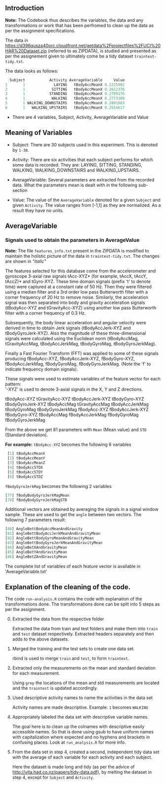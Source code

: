 ## Introduction 

**Note:** The Codebook thus describes the variables, the data and any
transformations or work that has been perfromed to clean up the data
as per the assignment specifications.

The data in
https://d396qusza40orc.cloudfront.net/getdata%2Fprojectfiles%2FUCI%20HAR%20Dataset.zip
(referred to as ZIPDATA), is studied and presented as per the
assignement given to ultimately come be a tidy dataset
`traintest-tidy.txt`.

The data looks as follows:

```R
  Subject           Activity AverageVariable     Value
1       1             LAYING   tBodyAccMeanX 0.2215982
2       1            SITTING   tBodyAccMeanX 0.2612376
3       1           STANDING   tBodyAccMeanX 0.2789176
4       1            WALKING   tBodyAccMeanX 0.2773308
5       1 WALKING_DOWNSTAIRS   tBodyAccMeanX 0.2891883
6       1   WALKING_UPSTAIRS   tBodyAccMeanX 0.2554617
```

- There are 4 variables, Subject, Activity, AverageVariable and Value

## Meaning of Variables

- Subject: There are 30 subjects used in this experiment. This is
  denoted by `1-30`.
  
- Activity: There are six activities that each subject performs for
  which some data is recorded. They
  are: LAYING, SITTING, STANDING, WALKING, WALKING\_DOWNSTAIRS and
  WALKING\_UPSTAIRS.
  
- AverageVariable: Several parameters are extracted from the recorded
  data. What the parameters mean is dealt with in the following sub-section  
  
- Value: The value of the `AverageVariable` denoted for a given
  `Subject` and given `Activity`. The value ranges
  from [-1,1] as they are normalized. As a result they have no units.
  
## AverageVariable

### Signals used to obtain the parameters in AverageValue

**Note:** The file `features_info.txt` present in the ZIPDATA is
modified to maintain the holistic picture of the data in
`traintest-tidy.txt`. The changes are shown in *"italic"*

The features selected for this database come from the accelerometer
and gyroscope 3-axial raw signals tAcc-XYZ* (for example, tAccX, tAccY,
tAccZ)* and tGyro-XYZ. These time domain signals (prefix 't' to denote
time) were captured at a constant rate of 50 Hz. Then they were
filtered using a median filter and a 3rd order low pass Butterworth
filter with a corner frequency of 20 Hz to remove noise. Similarly,
the acceleration signal was then separated into body and gravity
acceleration signals (tBodyAcc-XYZ and tGravityAcc-XYZ) using another
low pass Butterworth filter with a corner frequency of 0.3 Hz.

Subsequently, the body linear acceleration and angular velocity were
derived in time to obtain Jerk signals (tBodyAccJerk-XYZ and
tBodyGyroJerk-XYZ). Also the magnitude of these three-dimensional
signals were calculated using the Euclidean norm (tBodyAccMag,
tGravityAccMag, tBodyAccJerkMag, tBodyGyroMag, tBodyGyroJerkMag).

Finally a Fast Fourier Transform (FFT) was applied to some of these
signals producing fBodyAcc-XYZ, fBodyAccJerk-XYZ, fBodyGyro-XYZ,
fBodyAccJerkMag, fBodyGyroMag, fBodyGyroJerkMag. (Note the 'f' to
indicate frequency domain signals).

These signals were used to estimate variables of the feature vector for each pattern:  
'-XYZ' is used to denote 3-axial signals in the X, Y and Z directions.

tBodyAcc-XYZ
tGravityAcc-XYZ
tBodyAccJerk-XYZ
tBodyGyro-XYZ
tBodyGyroJerk-XYZ
tBodyAccMag
tGravityAccMag
tBodyAccJerkMag
tBodyGyroMag
tBodyGyroJerkMag
fBodyAcc-XYZ
fBodyAccJerk-XYZ
fBodyGyro-XYZ
fBodyAccMag
fBodyAccJerkMag
fBodyGyroMag
fBodyGyroJerkMag

From the above we get 81 parameters with `Mean` (Mean value)
 and `STD` (Standard deviation).
 
**For example:**  `tBodyAcc-XYZ` becomes the following 6 variables

``` R
 [1] tBodyAccMeanX                          
 [2] tBodyAccMeanY                          
 [3] tBodyAccMeanZ                          
 [4] tBodyAccSTDX                           
 [5] tBodyAccSTDY                           
 [6] tBodyAccSTDZ 
```
`fBodyGyroJerkMag` becomes the following 2 variables

``` R
[77] fBodyBodyGyroJerkMagMean               
[78] fBodyBodyGyroJerkMagSTD    
```
Additional vectors are obtained by averaging the signals in a signal
window sample. These are used to get the `angle` between two
vectors. The following 7 parameters result:

``` R
[80] AngleBettBodyAccMeanAndGravity         
[81] AngleBettBodyAccJerkMeanAndGravityMean 
[82] AngleBettBodyGyroMeanAndGravityMean    
[83] AngleBettBodyGyroJerkMeanAndGravityMean
[84] AngleBetXAndGravityMean                
[85] AngleBetYAndGravityMean                
[86] AngleBetZAndGravityMean 
```
The complete list of variables of each feature vector is available in 'AverageVariable.txt'


## Explanation of the cleaning of the code.

The code `run-analysis.R` contains the code with explanation of the
transformations done. The transformations done can be split into 5
steps as per the assignment.

0. Extracted the data from the respective folder

	Extracted the data from train and test folders and make them into
`train` and `test` dataset respectively. Extracted headers separately
and then adds to the above datasets.

1. Merged the training and the test sets to create one data set.

	rbind is used to merge `train` and `test`, to form `traintest`.


2. Extracted only the measurements on the mean and standard deviation
   for each measurement.
   
   Using `grep` the locations of the mean and std measurements are
   located and the `traintest` is updated accordingly.
   
3. Used descriptive activity names to name the activities in the data
   set
   
   Activity names are made descriptive. Example: `1` becomes `WALKING`
   
4. Appropriately labeled the data set with descriptive variable names.

	The goal here is to clean up the colnames with descriptive easily
    accessible names. So that is done using gsub to have uniform names
    with capitalization where expected and no hyphens and brackets in
    confusing places. Look at `run_analysis.R` for more info.
	
5. From the data set in step 4, created a second, independent tidy
    data set with the average of each variable for each activity and
    each subject.

	Here the dataset is made long and tidy (as per the advice of
    http://vita.had.co.nz/papers/tidy-data.pdf), by melting the
    dataset in step 4, except for `Subject` and `Activity`.
	
	

